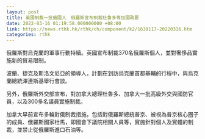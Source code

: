 ```yaml
---
layout: post
title: 英國制裁一批俄國人　俄羅斯宣布制裁杜魯多等加國政要
date: 2022-03-16 01:19:58.000000000 +08:00
link: https://news.rthk.hk/rthk/ch/component/k2/1639117-20220316.htm
categories: rthk
---
```


俄羅斯對烏克蘭的軍事行動持續。英國宣布制裁370名俄羅斯個人，並對奢侈品實施新的貿易限制。

波蘭、捷克及斯洛文尼亞的領導人，計劃在到訪烏克蘭首都基輔的行程中，與烏克蘭總統澤連斯基舉行會談。

另外，俄羅斯外交部宣布，對加拿大總理杜魯多、加拿大一批高級外交與國防官員，以及300多名議員實施制裁。

加拿大早前宣布多輪對俄制裁措施，包括對俄羅斯總統普京、被視為普京核心圈子的成員、俄羅斯國家杜馬，即國會下議院相關人員等，實施針對個人及實體的制裁，並禁止從俄羅斯進口石油等。
